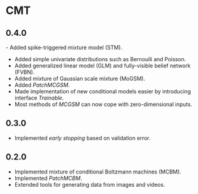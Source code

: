 # CMT

## 0.4.0

- Added spike-triggered mixture model (STM).
- Added simple univariate distributions such as Bernoulli and Poisson.
- Added generalized linear model (GLM) and fully-visible belief network (FVBN).
- Added mixture of Gaussian scale mixture (MoGSM).
- Added *PatchMCGSM*.
- Made implementation of new conditional models easier by introducing interface *Trainable*.
- Most methods of *MCGSM* can now cope with zero-dimensional inputs.

## 0.3.0

- Implemented *early stopping* based on validation error.

## 0.2.0

- Implemented mixture of conditional Boltzmann machines (MCBM).
- Implemented *PatchMCBM*.
- Extended tools for generating data from images and videos.
